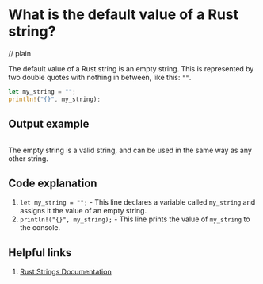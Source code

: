 # What is the default value of a Rust string?
// plain

The default value of a Rust string is an empty string. This is represented by two double quotes with nothing in between, like this: `""`.

```rust
let my_string = "";
println!("{}", my_string);
```

## Output example

```

```

The empty string is a valid string, and can be used in the same way as any other string.

## Code explanation


1. `let my_string = "";` - This line declares a variable called `my_string` and assigns it the value of an empty string.
2. `println!("{}", my_string);` - This line prints the value of `my_string` to the console.

## Helpful links

1. [Rust Strings Documentation](https://doc.rust-lang.org/std/string/struct.String.html)